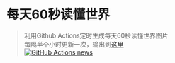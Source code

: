 # 每天60秒读懂世界
> 利用Github Actions定时生成每天60秒读懂世界图片  
> 每隔半个小时更新一次，输出到[这里](outpic/news.png)   
> [![GitHub Actions news](https://github.com/DomeenoH/news/actions/workflows/main.yaml/badge.svg)](https://github.com/DomeenoH/news/actions/workflows/main.yaml)


